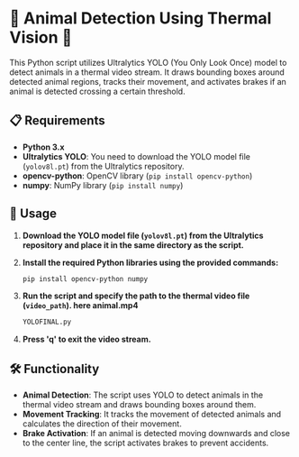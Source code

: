 # 🦁 Animal Detection Using Thermal Vision 🐾

This Python script utilizes Ultralytics YOLO (You Only Look Once) model to detect animals in a thermal video stream. It draws bounding boxes around detected animal regions, tracks their movement, and activates brakes if an animal is detected crossing a certain threshold.

## 📋 Requirements

- **Python 3.x**
- **Ultralytics YOLO**: You need to download the YOLO model file (`yolov8l.pt`) from the Ultralytics repository.
- **opencv-python**: OpenCV library (`pip install opencv-python`)
- **numpy**: NumPy library (`pip install numpy`)

## 🔧 Usage

1. **Download the YOLO model file (`yolov8l.pt`) from the Ultralytics repository and place it in the same directory as the script.**

2. **Install the required Python libraries using the provided commands:**

    ```bash
    pip install opencv-python numpy
    ```

3. **Run the script and specify the path to the thermal video file (`video_path`).    here animal.mp4**

    ```bash
    YOLOFINAL.py
    ```

4. **Press 'q' to exit the video stream.**

## 🛠️ Functionality

- **Animal Detection**: The script uses YOLO to detect animals in the thermal video stream and draws bounding boxes around them.
- **Movement Tracking**: It tracks the movement of detected animals and calculates the direction of their movement.
- **Brake Activation**: If an animal is detected moving downwards and close to the center line, the script activates brakes to prevent accidents.
